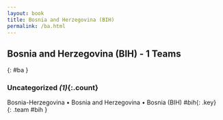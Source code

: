 ```yaml
---
layout: book
title: Bosnia and Herzegovina (BIH)
permalink: /ba.html
---
```


## Bosnia and Herzegovina (BIH) - 1 Teams
{: #ba }









### Uncategorized _(1)_{:.count}

Bosnia-Herzegovina • Bosnia and Herzegovina • Bosnia  (BIH)  _#bih_{: .key} <br>
{: .team #bih }


 
